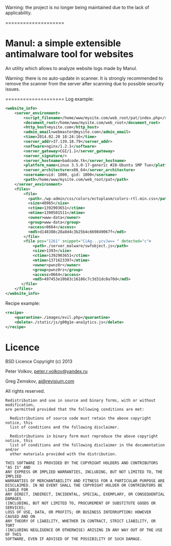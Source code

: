 Warning: the project is no longer being maintained due to the lack of applicability.

====================

Manul: a simple extensible antimalware tool for websites
====================
An utility which allows to analyze website logs made by Manul.

Warning: there is no auto-update in scanner. It is strongly recommended to remove the scanner from the server after scanning due to possible security issues.

====================
Log example:

```xml
<website_info>
    <server_environment>
        <script_filename>/home/www/mysite.com/web_root/pat/index.php</script_filename>
        <document_root>/home/www/mysite.com/web_root</document_root>
        <http_host>mysite.com</http_host>
        <admin_email>webmaster@mysite.com</admin_email>
        <time>2014.02.20 18:24:16</time>
        <server_addr>37.139.18.79</server_addr>
        <software>nginx/1.2.1</software>
        <server_gateway>CGI/1.1</server_gateway>
        <server_signature/>
        <server_hostname>badcode.tk</server_hostname>
        <platform_name>Linux 3.5.0-17-generic #28-Ubuntu SMP Tue</platform_name>
        <server_architecture>x86_64</server_architecture>
        <username>uid: 1000, gid: 1000</username>
        <path>/home/www/mysite.com/web_root/pat</path>
    </server_environment>
    <files>
        <file>
          <path>./wp-admin/css/colors/ectoplasm/colors-rtl.min.css</path>
          <size>40965</size>
          <ctime>1392903651</ctime>
          <mtime>1390501511</mtime>
          <owner>www-data</owner>
          <group>www-data</group>
          <access>0664</access>
          <md5>d148388c28a8d4c3b25b4c669849067f</md5>
        </file>
        <file pos="1261" snippet="CiAg...ycvJw== " detected="c">
            <path>./server_malware/swfobject.js</path>
            <size>1393</size>
            <ctime>1392903651</ctime>
            <mtime>1371623397</mtime> 
            <owner>pwnz0r</owner>
            <group>pwnz0rz</group> 
            <access>0664</access>
			<md5>497453e10b83c16186c7c3d31dc0a70d</md5>
       </file>
    </files>
</website_info>

```

Recipe example:

```xml
<recipe>
    <quarantine>./images/evil.php</quarantine> 
    <delete>./static/js/g00g1e-ana1ytics.js</delete>  
</recipe>

```

Licence
====================

BSD Licence
Copyright (c) 2013 

Peter Volkov, peter.r.volkov@yandex.ru

Greg Zemskov, ai@revisium.com

All rights reserved.


```
Redistribution and use in source and binary forms, with or without modification,
are permitted provided that the following conditions are met:

  Redistributions of source code must retain the above copyright notice, this
  list of conditions and the following disclaimer.

  Redistributions in binary form must reproduce the above copyright notice, this
  list of conditions and the following disclaimer in the documentation and/or
  other materials provided with the distribution.

THIS SOFTWARE IS PROVIDED BY THE COPYRIGHT HOLDERS AND CONTRIBUTORS "AS IS" AND
ANY EXPRESS OR IMPLIED WARRANTIES, INCLUDING, BUT NOT LIMITED TO, THE IMPLIED
WARRANTIES OF MERCHANTABILITY AND FITNESS FOR A PARTICULAR PURPOSE ARE
DISCLAIMED. IN NO EVENT SHALL THE COPYRIGHT HOLDER OR CONTRIBUTORS BE LIABLE FOR
ANY DIRECT, INDIRECT, INCIDENTAL, SPECIAL, EXEMPLARY, OR CONSEQUENTIAL DAMAGES
(INCLUDING, BUT NOT LIMITED TO, PROCUREMENT OF SUBSTITUTE GOODS OR SERVICES;
LOSS OF USE, DATA, OR PROFITS; OR BUSINESS INTERRUPTION) HOWEVER CAUSED AND ON
ANY THEORY OF LIABILITY, WHETHER IN CONTRACT, STRICT LIABILITY, OR TORT
(INCLUDING NEGLIGENCE OR OTHERWISE) ARISING IN ANY WAY OUT OF THE USE OF THIS
SOFTWARE, EVEN IF ADVISED OF THE POSSIBILITY OF SUCH DAMAGE.
```
